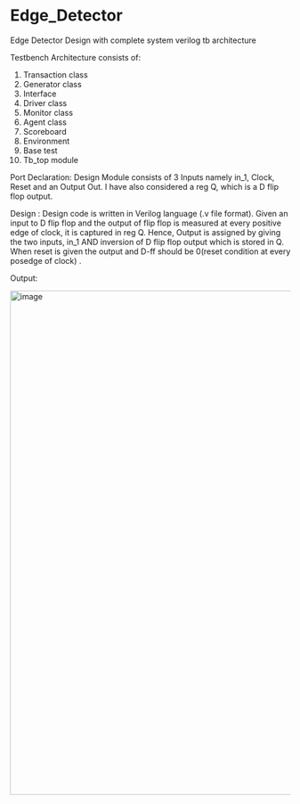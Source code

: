 # Edge_Detector
Edge Detector Design with complete system verilog tb architecture

Testbench Architecture  consists of:
1.	Transaction class
2.	Generator class
3.	Interface
4.	Driver class
5.	Monitor class
6.	Agent class
7.	Scoreboard
8.	Environment
9.	 Base test
10.	 Tb_top module

Port Declaration:
Design Module consists of 3 Inputs namely in_1, Clock, Reset and an Output Out. I have also considered a reg Q, which is a D flip flop output. 


Design :
Design code is written in Verilog language (.v file format). 
Given an input to D flip flop and the output of flip flop is measured at every positive edge of clock, it is captured in reg Q. Hence, Output is assigned by giving the two inputs, in_1 AND inversion of D flip flop output which is stored in Q.
When reset is given the output and D-ff should be 0(reset condition at every posedge of clock) .



Output:

<img width="905" alt="image" src="https://github.com/Akhilesh2709/Edge_Detector/assets/64627151/5325adb3-8321-4888-8c7e-0e7f763cc91e">

